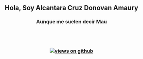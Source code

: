 <h2 align="center"> Hola, Soy Alcantara Cruz Donovan Amaury <br/></h2> 
<h3 align="center">Aunque me suelen decir Mau <br> <br>

  </a> <br> <br>
  <a href="https://github.com/FahimFBA" target="_blank">
    <img src="https://komarev.com/ghpvc/?username=FahimFBA&label=Views&color=brightgreen&style=flat-square" alt="views on github" />
  </a>
  </h3> 
